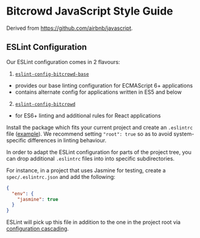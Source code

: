 # Bitcrowd JavaScript Style Guide

Derived from https://github.com/airbnb/javascript.

## ESLint Configuration

Our ESLint configuration comes in 2 flavours:

1. [`eslint-config-bitcrowd-base`](packages/eslint-config-bitcrowd-base)
  - provides our base linting configuration for ECMAScript 6+ applications
  - contains alternate config for applications written in ES5 and below
2. [`eslint-config-bitcrowd`](packages/eslint-config-bitcrowd)
  - for ES6+ linting and additional rules for React applications

Install the package which fits your current project and create an `.eslintrc`
file ([example](linters/.eslintrc.json)). We recommend setting `"root": true`
so as to avoid system-specific differences in linting behaviour.

In order to adapt the ESLint configuration for parts of the project tree,
you can drop additional `.eslintrc` files into into specific subdirectories.

For instance, in a project that uses Jasmine for testing,
create a `spec/.eslintrc.json` and add the following:

```json
{
  "env": {
    "jasmine": true
  }
}
```

ESLint will pick up this file in addition to the one in the project root via [configuration cascading](http://eslint.org/docs/user-guide/configuring#configuration-cascading-and-hierarchy).
